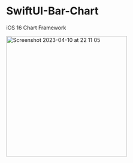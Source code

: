 # SwiftUI-Bar-Chart
iOS 16 Chart Framework

<img width="322" alt="Screenshot 2023-04-10 at 22 11 05" src="https://user-images.githubusercontent.com/99286902/231012297-4b0dc3e8-28d9-4d85-9f4f-e957ee911af9.png">
